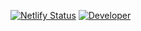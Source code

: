 [![Netlify Status](https://api.netlify.com/api/v1/badges/064d2db1-497c-412b-bc77-e9209c4c5c38/deploy-status)](https://app.netlify.com/sites/miltonkidukan/deploys)
[![Developer](https://img.shields.io/badge/Developer-Parv%20Ashwani-orange?style=plastic&logo=bitbucket)](https://miltonkidukan.com)